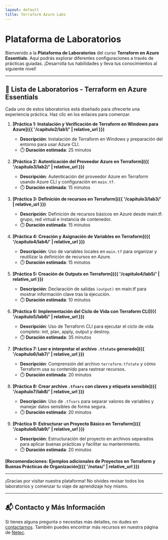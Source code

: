 ```yaml
---
layout: default
title: Terraform Azure Labs
---
```


# **Plataforma de Laboratorios**

Bienvenido a la **Plataforma de Laboratorios** del curso **Terraform en Azure Essentials**. Aquí podrás explorar diferentes configuraciones a través de prácticas guiadas. ¡Desarrolla tus habilidades y lleva tus conocimientos al siguiente nivel!

---

## 🌟 **Lista de Laboratorios - Terraform en Azure Essentials**

Cada uno de estos laboratorios está diseñado para ofrecerte una experiencia práctica. Haz clic en los enlaces para comenzar.

01. **[Práctica 1: Instalación y Verificación de Terraform en Windows para Azure]({{ '/capitulo2/lab1/' | relative_url }})**
      - **Descripción**: Instalación de Terraform en Windows y preparación del entorno para usar Azure CLI.
      - ⏱️ **Duración estimada**: 25 minutos

02. **[Práctica 2: Autenticación del Proveedor Azure en Terraform]({{ '/capitulo3/lab2/' | relative_url }})**
      - **Descripción**: Autenticación del proveedor Azure en Terraform usando Azure CLI y configuración en `main.tf`.
      - ⏱️ **Duración estimada**: 15 minutos

03. **[Práctica 3: Definición de recursos en Terraform]({{ '/capitulo3/lab3/' | relative_url }})**
      - **Descripción**: Definición de recursos básicos en Azure desde main.tf: grupo, red virtual e instancia de contenedor.
      - ⏱️ **Duración estimada**: 15 minutos

04. **[Práctica 4: Creación y Asignación de Variables en Terraform]({{ '/capitulo4/lab4/' | relative_url }})**
      - **Descripción**: Uso de variables locales en `main.tf` para organizar y reutilizar la definición de recursos en Azure.
      - ⏱️ **Duración estimada**: 15 minutos

05. **[Práctica 5: Creación de Outputs en Terraform]({{ '/capitulo4/lab5/' | relative_url }})**
      - **Descripción**: Declaración de salidas `(output)` en main.tf para mostrar información clave tras la ejecución.
      - ⏱️ **Duración estimada**: 10 minutos

06. **[Práctica 6: Implementación del Ciclo de Vida con Terraform CLI]({{ '/capitulo5/lab6/' | relative_url }})**
      - **Descripción**: Uso de Terraform CLI para ejecutar el ciclo de vida completo: init, plan, apply, output y destroy.
      - ⏱️ **Duración estimada**: 35 minutos

07. **[Práctica 7: Leer e interpretar el archivo `.tfstate` generado]({{ '/capitulo6/lab7/' | relative_url }})**
      - **Descripción**: Comprensión del archivo `terraform.tfstate` y cómo Terraform usa su contenido para rastrear recursos.
      - ⏱️ **Duración estimada**: 20 minutos

08. **[Práctica 8: Crear archivo `.tfvars` con claves y etiqueta sensible]({{ '/capitulo7/lab8/' | relative_url }})**
      - **Descripción**: Uso de `.tfvars` para separar valores de variables y manejar datos sensibles de forma segura.
      - ⏱️ **Duración estimada**: 20 minutos

09. **[Práctica 9: Estructurar un Proyecto Básico en Terraform]({{ '/capitulo8/lab9/' | relative_url }})**
      - **Descripción**: Estructuración del proyecto en archivos separados para aplicar buenas prácticas y facilitar su mantenimiento.
      - ⏱️ **Duración estimada**: 20 minutos

**[Recomendaciones: Ejemplos adicionales de Proyectos en Terraform y Buenas Prácticas de Organización]({{ '/notas/' | relative_url }})**

---


¡Gracias por visitar nuestra plataforma! No olvides revisar todos los laboratorios y comenzar tu viaje de aprendizaje hoy mismo.

---

## 📬 **Contacto y Más Información**

Si tienes alguna pregunta o necesitas más detalles, no dudes en [contactarnos](mailto:soporte@netec.com). También puedes encontrar más recursos en nuestra página de [Netec](https://netec.com).